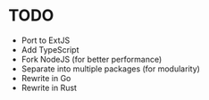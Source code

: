 # TODO

* Port to ExtJS
* Add TypeScript
* Fork NodeJS (for better performance)
* Separate into multiple packages (for modularity)
* Rewrite in Go
* Rewrite in Rust
